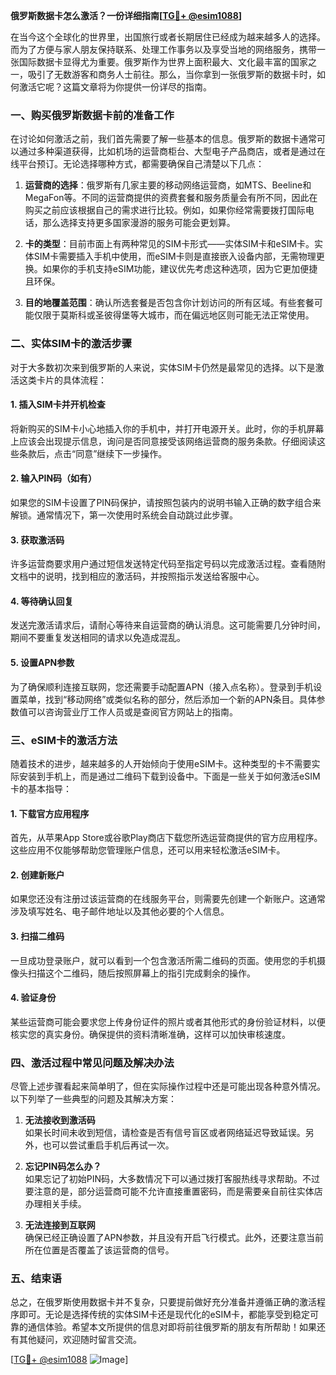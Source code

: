 **俄罗斯数据卡怎么激活？一份详细指南[[TG💪+ @esim1088](https://t.me/s/esim1088)]**

在当今这个全球化的世界里，出国旅行或者长期居住已经成为越来越多人的选择。而为了方便与家人朋友保持联系、处理工作事务以及享受当地的网络服务，携带一张国际数据卡显得尤为重要。俄罗斯作为世界上面积最大、文化最丰富的国家之一，吸引了无数游客和商务人士前往。那么，当你拿到一张俄罗斯的数据卡时，如何激活它呢？这篇文章将为你提供一份详尽的指南。

### 一、购买俄罗斯数据卡前的准备工作

在讨论如何激活之前，我们首先需要了解一些基本的信息。俄罗斯的数据卡通常可以通过多种渠道获得，比如机场的运营商柜台、大型电子产品商店，或者是通过在线平台预订。无论选择哪种方式，都需要确保自己清楚以下几点：

1. **运营商的选择**：俄罗斯有几家主要的移动网络运营商，如MTS、Beeline和MegaFon等。不同的运营商提供的资费套餐和服务质量会有所不同，因此在购买之前应该根据自己的需求进行比较。例如，如果你经常需要拨打国际电话，那么选择支持更多国家漫游的服务可能会更划算。

2. **卡的类型**：目前市面上有两种常见的SIM卡形式——实体SIM卡和eSIM卡。实体SIM卡需要插入手机中使用，而eSIM卡则是直接嵌入设备内部，无需物理更换。如果你的手机支持eSIM功能，建议优先考虑这种选项，因为它更加便捷且环保。

3. **目的地覆盖范围**：确认所选套餐是否包含你计划访问的所有区域。有些套餐可能仅限于莫斯科或圣彼得堡等大城市，而在偏远地区则可能无法正常使用。

### 二、实体SIM卡的激活步骤

对于大多数初次来到俄罗斯的人来说，实体SIM卡仍然是最常见的选择。以下是激活这类卡片的具体流程：

#### 1. 插入SIM卡并开机检查
将新购买的SIM卡小心地插入你的手机中，并打开电源开关。此时，你的手机屏幕上应该会出现提示信息，询问是否同意接受该网络运营商的服务条款。仔细阅读这些条款后，点击“同意”继续下一步操作。

#### 2. 输入PIN码（如有）
如果您的SIM卡设置了PIN码保护，请按照包装内的说明书输入正确的数字组合来解锁。通常情况下，第一次使用时系统会自动跳过此步骤。

#### 3. 获取激活码
许多运营商要求用户通过短信发送特定代码至指定号码以完成激活过程。查看随附文档中的说明，找到相应的激活码，并按照指示发送给客服中心。

#### 4. 等待确认回复
发送完激活请求后，请耐心等待来自运营商的确认消息。这可能需要几分钟时间，期间不要重复发送相同的请求以免造成混乱。

#### 5. 设置APN参数
为了确保顺利连接互联网，您还需要手动配置APN（接入点名称）。登录到手机设置菜单，找到“移动网络”或类似名称的部分，然后添加一个新的APN条目。具体参数值可以咨询营业厅工作人员或是查阅官方网站上的指南。

### 三、eSIM卡的激活方法

随着技术的进步，越来越多的人开始倾向于使用eSIM卡。这种类型的卡不需要实际安装到手机上，而是通过二维码下载到设备中。下面是一些关于如何激活eSIM卡的基本指导：

#### 1. 下载官方应用程序
首先，从苹果App Store或谷歌Play商店下载您所选运营商提供的官方应用程序。这些应用不仅能够帮助您管理账户信息，还可以用来轻松激活eSIM卡。

#### 2. 创建新账户
如果您还没有注册过该运营商的在线服务平台，则需要先创建一个新账户。这通常涉及填写姓名、电子邮件地址以及其他必要的个人信息。

#### 3. 扫描二维码
一旦成功登录账户，就可以看到一个包含激活所需二维码的页面。使用您的手机摄像头扫描这个二维码，随后按照屏幕上的指引完成剩余的操作。

#### 4. 验证身份
某些运营商可能会要求您上传身份证件的照片或者其他形式的身份验证材料，以便核实您的真实身份。确保提供的资料清晰准确，这样可以加快审核速度。

### 四、激活过程中常见问题及解决办法

尽管上述步骤看起来简单明了，但在实际操作过程中还是可能出现各种意外情况。以下列举了一些典型的问题及其解决方案：

1. **无法接收到激活码**  
   如果长时间未收到短信，请检查是否有信号盲区或者网络延迟导致延误。另外，也可以尝试重启手机后再试一次。

2. **忘记PIN码怎么办？**  
   如果忘记了初始PIN码，大多数情况下可以通过拨打客服热线寻求帮助。不过要注意的是，部分运营商可能不允许直接重置密码，而是需要亲自前往实体店办理相关手续。

3. **无法连接到互联网**  
   确保已经正确设置了APN参数，并且没有开启飞行模式。此外，还要注意当前所在位置是否覆盖了该运营商的信号。

### 五、结束语

总之，在俄罗斯使用数据卡并不复杂，只要提前做好充分准备并遵循正确的激活程序即可。无论是选择传统的实体SIM卡还是现代化的eSIM卡，都能享受到稳定可靠的通信体验。希望本文所提供的信息对即将前往俄罗斯的朋友有所帮助！如果还有其他疑问，欢迎随时留言交流。

[[TG💪+ @esim1088](https://t.me/s/esim1088) ![Image](https://i.postimg.cc/4NQfJmqS/Snipaste-2025-05-13-00-14-12.png)]